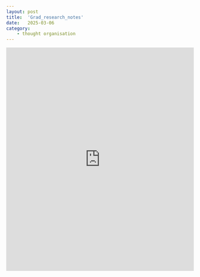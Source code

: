 ```yaml
---
layout: post
title:  'Grad_research_notes'
date:   2025-03-06
category: 
    - thought organisation
---
```


<iframe src="https://yuyuslab-wiki.notion.site/ebd/1ac63954b19780fda604e1469a1a0f7f" width="100%" height="600" frameborder="0" allowfullscreen />

<!-- [Grad_research_notes on Notion](https://yuyuslab-wiki.notion.site/Grad_research_notes-1ac63954b19780fda604e1469a1a0f7f?pvs=4) -->
